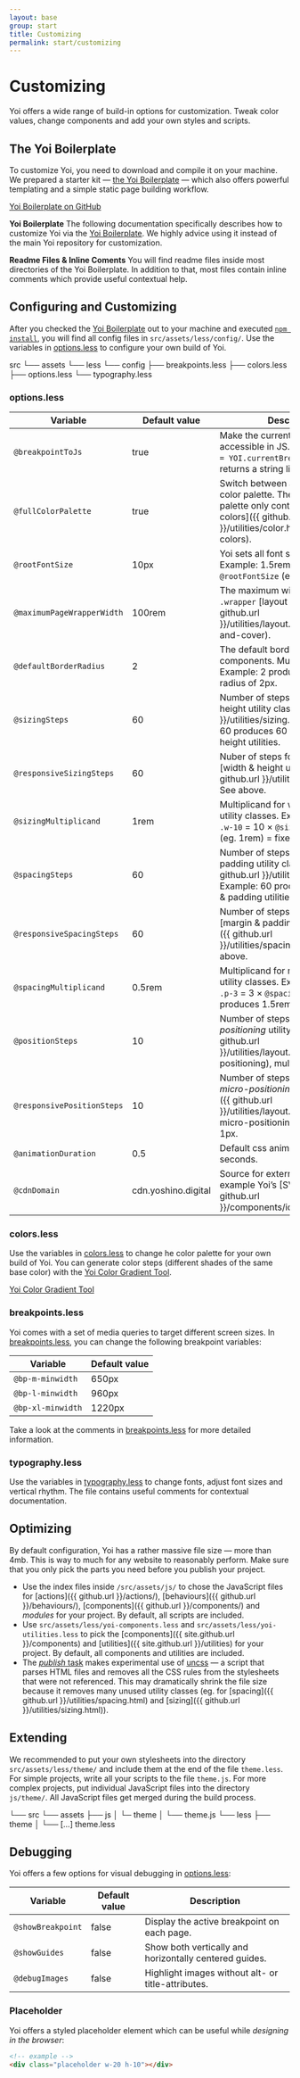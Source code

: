 ```yaml
---
layout: base
group: start
title: Customizing
permalink: start/customizing
---
```


# Customizing

<p class="intro">Yoi offers a wide range of build-in options for customization. Tweak color values, change components and add your own styles and scripts.</p>

## The Yoi Boilerplate

To customize Yoi, you need to download and compile it on your machine. We prepared a starter kit &mdash; [the Yoi Boilerplate](https://github.com/yoshino-digital/yoi-boilerplate) &mdash; which also offers powerful templating and a simple static page building workflow.

<div class="m-t-8">
    <a class="btn btn--large" href="https://github.com/yoshino-digital/yoi-boilerplate">Yoi Boilerplate on GitHub</a>
</div>
<p class="hint hint--primary"><b>Yoi Boilerplate</b> The following documentation specifically describes how to customize Yoi via the <a href="https://github.com/yoshino-digital/yoi-boilerplate">Yoi Boilerplate</a>. We highly advice using it instead of the main Yoi repository for customization.</p>
<p class="hint"><b>Readme Files & Inline Coments</b> You will find readme files inside most directories of the Yoi Boilerplate. In addition to that, most files contain inline comments which provide useful contextual help.</p>

## Configuring and Customizing

After you checked the [Yoi Boilerplate](https://github.com/yoshino-digital/yoi-boilerplate) out to your machine and executed [`npm install`](https://github.com/yoshino-digital/yoi-boilerplate#installing), you will find all config files in `src/assets/less/config/`. Use the variables in [options.less](https://github.com/yoshino-digital/yoi/blob/master/src/less/config/options.less) to configure your own build of Yoi.

<p class="tree">
src
└── assets
    └── less
        └── config
            ├── <span class="c-blue-13">breakpoints</span>.less
            ├── <span class="c-blue-13">colors</span>.less
            ├── <span class="c-blue-13">options</span>.less
            └── <span class="c-blue-13">typography</span>.less
</p>

### options.less

| Variable                   | Default value       | Description                                                                                                                                                           |
| -------------------------- | ------------------- | --------------------------------------------------------------------------------------------------------------------------------------------------------------------- |
| `@breakpointToJs`          | true                | Make the current breakpoint accessible in JS. Example: `var bp = YOI.currentBreakpoint();` &mdash; returns a string like `large`                                      |
| `@fullColorPalette`        | true                | Switch between a full or optimized color palette. The optimized color palette only contains [semantic colors]({{ github.url }}/utilities/color.html#semantic-colors). |
| `@rootFontSize`            | 10px                | Yoi sets all font sizes in *rem*. Example: 1.5rem = 1.5 &times; `@rootFontSize` (eg. 10px) = 15px                                                                     |
| `@maximumPageWrapperWidth` | 100rem              | The maximum width of the `.wrapper` [layout utility]({{ github.url }}/utilities/layout.html#wrapper-and-cover).                                                       |
| `@defaultBorderRadius`     | 2                   | The default border-radius for all components. Multiplicand: 1px. Example: 2 produces a border-radius of 2px.                                                          |
| `@sizingSteps`             | 60                  | Number of steps for [width & height utility classes]({{ github.url }}/utilities/sizing.html). Example: 60 produces 60 fixed width & height utilities.                 |
| `@responsiveSizingSteps`   | 60                  | Nuber of steps for responsive [width & height utility classes]({{ github.url }}/utilities/sizing.html). See above.                                                    |
| `@sizingMultiplicand`      | 1rem                | Multiplicand for width & height utility classes. Example for 1rem: `.w-10` = 10 &times; `@sizingMultiplicand` (eg. 1rem) = fixed width of 10rem.                      |
| `@spacingSteps`            | 60                  | Number of steps for [margin & padding utility classes]({{ github.url }}/utilities/spacing.html). Example: 60 produces 60 margin & padding utilities.                  |
| `@responsiveSpacingSteps`  | 60                  | Number of steps for responsive [margin & padding utility classes]({{ github.url }}/utilities/spacing.html). See above.                                                |
| `@spacingMultiplicand`     | 0.5rem              | Multiplicand for margin & padding utility classes. Example for 0.5rem: `.p-3` = 3 &times; `@spacingMultiplicand` = produces 1.5rem padding.                           |
| `@positionSteps`           | 10                  | Number of steps for [*micro-positioning* utility classes]({{ github.url }}/utilities/layout.html#micro-positioning), multiplicand: 1px.                               |
| `@responsivePositionSteps` | 10                  | Number of steps for [responsive *micro-positioning* utility classes]({{ github.url }}/utilities/layout.html#responsive-micro-positioning), multiplicand: 1px.         |
| `@animationDuration`       | 0.5                 | Default css animation duration in seconds.                                                                                                                            |
| `@cdnDomain`               | cdn.yoshino.digital | Source for external images, for example Yoi’s [SVG icons]({{ github.url }}/components/icon.html).                                                                     |

### colors.less

Use the variables in [colors.less](https://github.com/yoshino-digital/yoi/blob/master/src/less/config/colors.less) to change he color palette for your own build of Yoi. You can generate color steps (different shades of the same base color) with the [Yoi Color Gradient Tool](https://yoshino-digital.github.io/yoi-color-gradient-tool/).

<div class="m-t-8">
    <a class="btn btn--large" href="https://yoshino-digital.github.io/yoi-color-gradient-tool/">Yoi Color Gradient Tool</a>
</div>

### breakpoints.less

Yoi comes with a set of media queries to target different screen sizes. In [breakpoints.less](https://github.com/yoshino-digital/yoi/blob/master/src/less/config/breakpoints.less), you can change the following breakpoint variables:

| Variable          | Default value |
| ----------------- | ------------- |
| `@bp-m-minwidth`  | 650px         |
| `@bp-l-minwidth`  | 960px         |
| `@bp-xl-minwidth` | 1220px        |

Take a look at the comments in [breakpoints.less](https://github.com/yoshino-digital/yoi/blob/master/src/less/config/breakpoints.less) for more detailed information.

### typography.less

Use the variables in [typography.less](https://github.com/yoshino-digital/yoi/blob/master/src/less/config/typography.less) to change fonts, adjust font sizes and vertical rhythm. The file contains useful comments for contextual documentation.

## Optimizing

<p class="hint hint--negative">By default configuration, Yoi has a rather massive file size &mdash; more than 4mb. This is way to much for any website to reasonably perform. Make sure that you only pick the parts you need before you publish your project.</p>

* Use the index files inside `/src/assets/js/` to chose the JavaScript files for [actions]({{ github.url }}/actions/), [behaviours]({{ github.url }}/behaviours/), [components]({{ github.url }}/components/) and *modules* for your project. By default, all scripts are included.
* Use `src/assets/less/yoi-components.less` and `src/assets/less/yoi-utilities.less` to pick the [components]({{ site.github.url }}/components) and [utilities]({{ site.github.url }}/utilities) for your project. By default, all components and utilities are included.
* The [*publish* task](https://github.com/yoshino-digital/yoi-boilerplate#publish) makes experimental use of [uncss](https://github.com/giakki/uncss) — a script that parses HTML files and removes all the CSS rules from the stylesheets that were not referenced. This may dramatically shrink the file size because it removes many unused utility classes (eg. for [spacing]({{ github.url }}/utilities/spacing.html) and [sizing]({{ github.url }}/utilities/sizing.html)).

## Extending

We recommended to put your own stylesheets into the directory `src/assets/less/theme/` and include them at the end of the file `theme.less`. For simple projects, write all your scripts to the file `theme.js`. For more complex projects, put individual JavaScript files into the directory `js/theme/`. All JavaScript files get merged during the build process.

<p class="tree">
└── src
    └── assets
        ├── js
        │   └─ theme
        │      └── <span class="c-blue-13">theme.js</span>
        └── less
            ├── theme
            │   └── <span class="c-blue-13">[…]</span>
            <span class="c-blue-13">theme.less</span>
</p>

## Debugging

Yoi offers a few options for visual debugging in [options.less](https://github.com/yoshino-digital/yoi/blob/master/src/less/config/options.less):

| Variable          | Default value | Description                                            |
| ----------------- | ------------- | ------------------------------------------------------ |
| `@showBreakpoint` | false         | Display the active breakpoint on each page.            |
| `@showGuides`     | false         | Show both vertically and horizontally centered guides. |
| `@debugImages`    | false         | Highlight images without alt- or title-attributes.     |

### Placeholder

Yoi offers a styled placeholder element which can be useful while *designing in the browser*:

```html
<!-- example -->
<div class="placeholder w-20 h-10"></div>
```